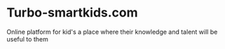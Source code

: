 # Turbo-smartkids.com
Online platform for kid's a place where their knowledge and talent will be useful to them 
